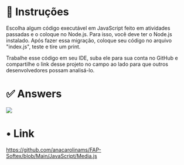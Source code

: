 # 📙 Instruções

Escolha algum código executável em JavaScript feito em atividades passadas e o coloque no Node.js. Para isso, você deve ter o Node.js instalado. Após fazer essa migração, coloque seu código no arquivo "index.js", teste e tire um print.

Trabalhe esse código em seu IDE, suba ele para sua conta no GitHub e compartilhe o link desse projeto no campo ao lado para que outros desenvolvedores possam analisá-lo.

# ✅ Answers

![](https://i.imgur.com/QtHKFDs.png)

# • Link

https://github.com/anacarolinams/FAP-Softex/blob/Main/JavaScript/Media.js